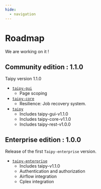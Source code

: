 ```yaml
---
hide:
  - navigation
---
```


# Roadmap

We are working on it !

## Community edition : 1.1.0

Taipy version 1.1.0

- [`taipy-gui`](https://pypi.org/project/taipy-gui/1.1.0/)
  - Page scoping
- [`taipy-core`](https://pypi.org/project/taipy-core/1.1.0/)
  - Resilience: Job recovery system.
- [`taipy`](https://pypi.org/project/taipy/1.1.0/)
  - Includes taipy-gui-v1.1.0
  - Includes taipy-core-v1.1.0
  - Includes taipy-rest-v1.0.0

## Enterprise edition : 1.0.0

Release of the first `Taipy-enterprise` version.

- [`taipy-enterprise`](https://pypi.org/project/taipy-enterprise/1.0.0/)
  - Includes taipy-v1.1.0
  - Authentication and authorization
  - Airflow integration
  - Cplex integration
